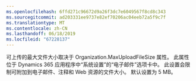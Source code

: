 ```yaml
---
ms.openlocfilehash: 6ffd271c96672d9a26f3dc7e6049567f8cd8c343
ms.sourcegitcommit: ad203331ee9737e82ef70206ac04eeb72a5f9c7f
ms.translationtype: MT
ms.contentlocale: zh-CN
ms.lasthandoff: 06/18/2019
ms.locfileid: "67228137"
---
```

可上传的最大文件大小取决于 Organization.MaxUploadFileSize 属性。 此属性位于 Dynamics 365 应用程序中“系统设置”的“电子邮件”选项卡中。 此设置会限制可附加到电子邮件、注释和 Web 资源的文件大小。 默认设置为 5 MB。